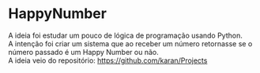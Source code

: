 # HappyNumber
A ideia foi estudar um pouco de lógica de programação usando Python. <br/>
A intenção foi criar um sistema que ao receber um número retornasse se o número passado é um Happy Number ou não. <br/>
A ideia veio do repositório: https://github.com/karan/Projects
